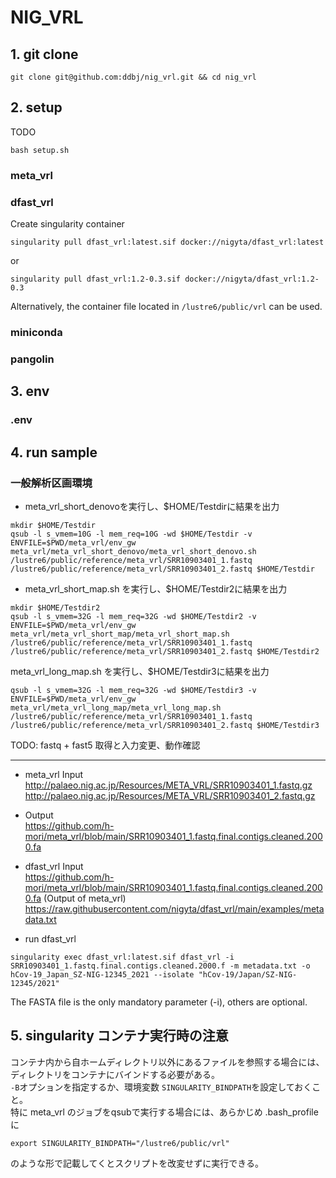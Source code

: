 # NIG_VRL

## 1. git clone

```
git clone git@github.com:ddbj/nig_vrl.git && cd nig_vrl
```

## 2. setup 

TODO
```
bash setup.sh
```

### meta_vrl
### dfast_vrl 
Create singularity container 
```
singularity pull dfast_vrl:latest.sif docker://nigyta/dfast_vrl:latest
```
or
```
singularity pull dfast_vrl:1.2-0.3.sif docker://nigyta/dfast_vrl:1.2-0.3
```

Alternatively, the container file located in `/lustre6/public/vrl` can be used. 

### miniconda
### pangolin

## 3. env

### .env


## 4. run sample 

### 一般解析区画環境

* meta_vrl_short_denovoを実行し、$HOME/Testdirに結果を出力

```
mkdir $HOME/Testdir
qsub -l s_vmem=10G -l mem_req=10G -wd $HOME/Testdir -v ENVFILE=$PWD/meta_vrl/env_gw meta_vrl/meta_vrl_short_denovo/meta_vrl_short_denovo.sh /lustre6/public/reference/meta_vrl/SRR10903401_1.fastq /lustre6/public/reference/meta_vrl/SRR10903401_2.fastq $HOME/Testdir
```

* meta_vrl_short_map.sh を実行し、$HOME/Testdir2に結果を出力

```
mkdir $HOME/Testdir2
qsub -l s_vmem=32G -l mem_req=32G -wd $HOME/Testdir2 -v ENVFILE=$PWD/meta_vrl/env_gw meta_vrl/meta_vrl_short_map/meta_vrl_short_map.sh /lustre6/public/reference/meta_vrl/SRR10903401_1.fastq /lustre6/public/reference/meta_vrl/SRR10903401_2.fastq $HOME/Testdir2
```

meta_vrl_long_map.sh を実行し、$HOME/Testdir3に結果を出力
```
qsub -l s_vmem=32G -l mem_req=32G -wd $HOME/Testdir3 -v ENVFILE=$PWD/meta_vrl/env_gw meta_vrl/meta_vrl_long_map/meta_vrl_long_map.sh /lustre6/public/reference/meta_vrl/SRR10903401_1.fastq /lustre6/public/reference/meta_vrl/SRR10903401_2.fastq $HOME/Testdir3
```
TODO: fastq + fast5 取得と入力変更、動作確認

---
* meta_vrl Input  
http://palaeo.nig.ac.jp/Resources/META_VRL/SRR10903401_1.fastq.gz
http://palaeo.nig.ac.jp/Resources/META_VRL/SRR10903401_2.fastq.gz

* Output  
https://github.com/h-mori/meta_vrl/blob/main/SRR10903401_1.fastq.final.contigs.cleaned.2000.fa  

* dfast_vrl Input  
https://github.com/h-mori/meta_vrl/blob/main/SRR10903401_1.fastq.final.contigs.cleaned.2000.fa (Output of meta_vrl)  
https://raw.githubusercontent.com/nigyta/dfast_vrl/main/examples/metadata.txt  

* run dfast_vrl
```
singularity exec dfast_vrl:latest.sif dfast_vrl -i SRR10903401_1.fastq.final.contigs.cleaned.2000.f -m metadata.txt -o hCov-19_Japan_SZ-NIG-12345_2021 --isolate "hCov-19/Japan/SZ-NIG-12345/2021"
```
The FASTA file is the only mandatory parameter (-i), others are optional.


## 5. singularity コンテナ実行時の注意  
コンテナ内から自ホームディレクトリ以外にあるファイルを参照する場合には、ディレクトリをコンテナにバインドする必要がある。  
`-B`オプションを指定するか、環境変数 `SINGULARITY_BINDPATH`を設定しておくこと。  
特に meta_vrl のジョブをqsubで実行する場合には、あらかじめ .bash_profile に

```
export SINGULARITY_BINDPATH="/lustre6/public/vrl"
```

のような形で記載してくとスクリプトを改変せずに実行できる。
